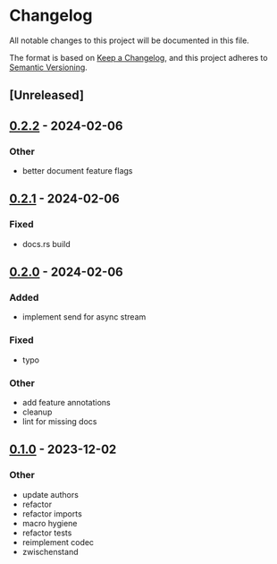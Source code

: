 # Changelog
All notable changes to this project will be documented in this file.

The format is based on [Keep a Changelog](https://keepachangelog.com/en/1.0.0/),
and this project adheres to [Semantic Versioning](https://semver.org/spec/v2.0.0.html).

## [Unreleased]

## [0.2.2](https://github.com/zusi/zusi-rs/compare/zusi-v0.2.1...zusi-v0.2.2) - 2024-02-06

### Other
- better document feature flags

## [0.2.1](https://github.com/zusi/zusi-rs/compare/zusi-v0.2.0...zusi-v0.2.1) - 2024-02-06

### Fixed
- docs.rs build

## [0.2.0](https://github.com/zusi/zusi-rs/compare/zusi-v0.1.0...zusi-v0.2.0) - 2024-02-06

### Added
- implement send for async stream

### Fixed
- typo

### Other
- add feature annotations
- cleanup
- lint for missing docs

## [0.1.0](https://github.com/zusi/zusi-rs/releases/tag/zusi-v0.1.0) - 2023-12-02

### Other
- update authors
- refactor
- refactor imports
- macro hygiene
- refactor tests
- reimplement codec
- zwischenstand
